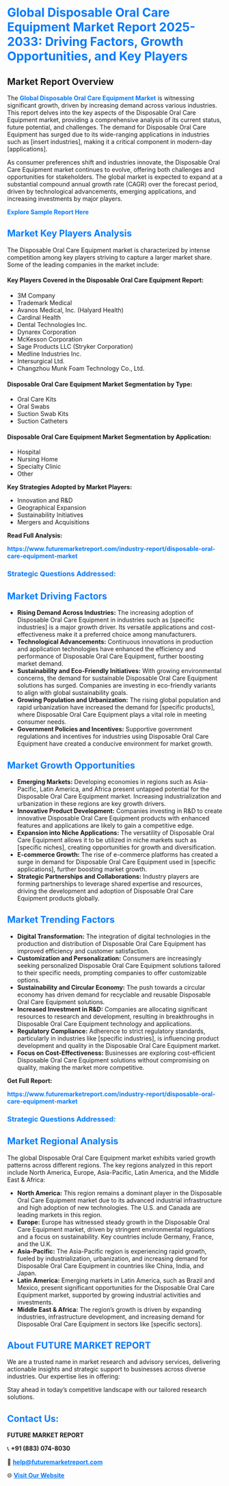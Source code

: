 <h1 style="color: #007BFF;">Global Disposable Oral Care Equipment Market Report 2025-2033: Driving Factors, Growth Opportunities, and Key Players</h1>

<section id="overview">
<h2>Market Report Overview</h2>
<p>The <a href="https://www.futuremarketreport.com/industry-report/disposable-oral-care-equipment-market" style="color: #007BFF; text-decoration: none;"><strong>Global Disposable Oral Care Equipment Market</strong></a> is witnessing significant growth, driven by increasing demand across various industries. This report delves into the key aspects of the Disposable Oral Care Equipment market, providing a comprehensive analysis of its current status, future potential, and challenges. The demand for Disposable Oral Care Equipment has surged due to its wide-ranging applications in industries such as [insert industries], making it a critical component in modern-day [applications].</p>
<p>As consumer preferences shift and industries innovate, the Disposable Oral Care Equipment market continues to evolve, offering both challenges and opportunities for stakeholders. The global market is expected to expand at a substantial compound annual growth rate (CAGR) over the forecast period, driven by technological advancements, emerging applications, and increasing investments by major players.</p>
</section>

<section id="overview">
<p><a href="https://www.futuremarketreport.com/request-sample/reportId=26111" style="color: #007BFF; text-decoration: none;"><strong>Explore Sample Report Here</strong></a></p>
</section>

<section id="key-players">
<h2 style="color: #007BFF;">Market Key Players Analysis</h2>
<p>The Disposable Oral Care Equipment market is characterized by intense competition among key players striving to capture a larger market share. Some of the leading companies in the market include:</p>
<h4>Key Players Covered in the Disposable Oral Care Equipment Report:</h4>
<ul><li>3M Company</li><li>Trademark Medical</li><li>Avanos Medical, Inc. (Halyard Health)</li><li>Cardinal Health</li><li>Dental Technologies Inc.</li><li>Dynarex Corporation</li><li>McKesson Corporation</li><li>Sage Products LLC (Stryker Corporation)</li><li>Medline Industries Inc.</li><li>Intersurgical Ltd.</li><li>Changzhou Munk Foam Technology Co., Ltd.</li></ul>
<h4>Disposable Oral Care Equipment Market Segmentation by Type:</h4>
<ul><li>Oral Care Kits</li><li>Oral Swabs</li><li>Suction Swab Kits</li><li>Suction Catheters</li></ul>

<h4>Disposable Oral Care Equipment Market Segmentation by Application:</h4>
<ul><li>Hospital</li><li>Nursing Home</li><li>Specialty Clinic</li><li>Other</li></ul>
<p><strong>Key Strategies Adopted by Market Players:</strong></p>
<ul>
<li>Innovation and R&D</li>
<li>Geographical Expansion</li>
<li>Sustainability Initiatives</li>
<li>Mergers and Acquisitions</li>
</ul>
</section>

<section>
<p><strong>Read Full Analysis: </strong></p><a href="https://www.futuremarketreport.com/industry-report/disposable-oral-care-equipment-market" style="color: #007BFF; text-decoration: none;"><strong>https://www.futuremarketreport.com/industry-report/disposable-oral-care-equipment-market</strong></a>
<h3 style="color: #007BFF;">Strategic Questions Addressed:</h3>
</section>

<section id="driving-factors">
<h2 style="color: #007BFF;">Market Driving Factors</h2>
<ul>
<li><strong>Rising Demand Across Industries:</strong> The increasing adoption of Disposable Oral Care Equipment in industries such as [specific industries] is a major growth driver. Its versatile applications and cost-effectiveness make it a preferred choice among manufacturers.</li>
<li><strong>Technological Advancements:</strong> Continuous innovations in production and application technologies have enhanced the efficiency and performance of Disposable Oral Care Equipment, further boosting market demand.</li>
<li><strong>Sustainability and Eco-Friendly Initiatives:</strong> With growing environmental concerns, the demand for sustainable Disposable Oral Care Equipment solutions has surged. Companies are investing in eco-friendly variants to align with global sustainability goals.</li>
<li><strong>Growing Population and Urbanization:</strong> The rising global population and rapid urbanization have increased the demand for [specific products], where Disposable Oral Care Equipment plays a vital role in meeting consumer needs.</li>
<li><strong>Government Policies and Incentives:</strong> Supportive government regulations and incentives for industries using Disposable Oral Care Equipment have created a conducive environment for market growth.</li>
</ul>
</section>

<section id="growth-opportunities">
<h2 style="color: #007BFF;">Market Growth Opportunities</h2>
<ul>
<li><strong>Emerging Markets:</strong> Developing economies in regions such as Asia-Pacific, Latin America, and Africa present untapped potential for the Disposable Oral Care Equipment market. Increasing industrialization and urbanization in these regions are key growth drivers.</li>
<li><strong>Innovative Product Development:</strong> Companies investing in R&D to create innovative Disposable Oral Care Equipment products with enhanced features and applications are likely to gain a competitive edge.</li>
<li><strong>Expansion into Niche Applications:</strong> The versatility of Disposable Oral Care Equipment allows it to be utilized in niche markets such as [specific niches], creating opportunities for growth and diversification.</li>
<li><strong>E-commerce Growth:</strong> The rise of e-commerce platforms has created a surge in demand for Disposable Oral Care Equipment used in [specific applications], further boosting market growth.</li>
<li><strong>Strategic Partnerships and Collaborations:</strong> Industry players are forming partnerships to leverage shared expertise and resources, driving the development and adoption of Disposable Oral Care Equipment products globally.</li>
</ul>
</section>

<section id="trending-factors">
<h2 style="color: #007BFF;">Market Trending Factors</h2>
<ul>
<li><strong>Digital Transformation:</strong> The integration of digital technologies in the production and distribution of Disposable Oral Care Equipment has improved efficiency and customer satisfaction.</li>
<li><strong>Customization and Personalization:</strong> Consumers are increasingly seeking personalized Disposable Oral Care Equipment solutions tailored to their specific needs, prompting companies to offer customizable options.</li>
<li><strong>Sustainability and Circular Economy:</strong> The push towards a circular economy has driven demand for recyclable and reusable Disposable Oral Care Equipment solutions.</li>
<li><strong>Increased Investment in R&D:</strong> Companies are allocating significant resources to research and development, resulting in breakthroughs in Disposable Oral Care Equipment technology and applications.</li>
<li><strong>Regulatory Compliance:</strong> Adherence to strict regulatory standards, particularly in industries like [specific industries], is influencing product development and quality in the Disposable Oral Care Equipment market.</li>
<li><strong>Focus on Cost-Effectiveness:</strong> Businesses are exploring cost-efficient Disposable Oral Care Equipment solutions without compromising on quality, making the market more competitive.</li>
</ul>
</section>

<section>
<p><strong>Get Full Report: </strong></p><a href="https://www.futuremarketreport.com/industry-report/disposable-oral-care-equipment-market" style="color: #007BFF; text-decoration: none;"><strong>https://www.futuremarketreport.com/industry-report/disposable-oral-care-equipment-market</strong></a>
<h3 style="color: #007BFF;">Strategic Questions Addressed:</h3>
</section>


<section id="regional-analysis">
<h2 style="color: #007BFF;">Market Regional Analysis</h2>
<p>The global Disposable Oral Care Equipment market exhibits varied growth patterns across different regions. The key regions analyzed in this report include North America, Europe, Asia-Pacific, Latin America, and the Middle East & Africa:</p>
<ul>
<li><strong>North America:</strong> This region remains a dominant player in the Disposable Oral Care Equipment market due to its advanced industrial infrastructure and high adoption of new technologies. The U.S. and Canada are leading markets in this region.</li>
<li><strong>Europe:</strong> Europe has witnessed steady growth in the Disposable Oral Care Equipment market, driven by stringent environmental regulations and a focus on sustainability. Key countries include Germany, France, and the U.K.</li>
<li><strong>Asia-Pacific:</strong> The Asia-Pacific region is experiencing rapid growth, fueled by industrialization, urbanization, and increasing demand for Disposable Oral Care Equipment in countries like China, India, and Japan.</li>
<li><strong>Latin America:</strong> Emerging markets in Latin America, such as Brazil and Mexico, present significant opportunities for the Disposable Oral Care Equipment market, supported by growing industrial activities and investments.</li>
<li><strong>Middle East & Africa:</strong> The region’s growth is driven by expanding industries, infrastructure development, and increasing demand for Disposable Oral Care Equipment in sectors like [specific sectors].</li>
</ul>
</section>

<footer>
<h2 style="color: #007BFF;">About FUTURE MARKET REPORT</h2>
<p>We are a trusted name in market research and advisory services, delivering actionable insights and strategic support to businesses across diverse industries. Our expertise lies in offering:</p>

<p>Stay ahead in today’s competitive landscape with our tailored research solutions.</p>

<h2 style="color: #007BFF;">Contact Us:</h2>
<p><strong>FUTURE MARKET REPORT</strong></p>
<p>📞 <strong>+91 (883) 074-8030</strong></p>
<p>📧 <strong><a href="mailto:help@futuremarketreport.com" style="color: #007BFF;">help@futuremarketreport.com</a></strong></p>
<p>🌐 <strong><a href="https://www.futuremarketreport.com/" style="color: #007BFF;">Visit Our Website</a></strong></p>
</footer>